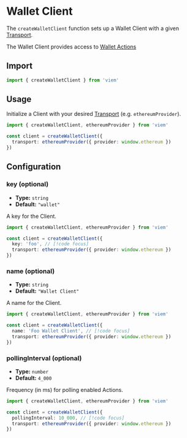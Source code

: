 # Wallet Client

The `createWalletClient` function sets up a Wallet Client with a given [Transport](/docs/clients/intro).

The Wallet Client provides access to [Wallet Actions](#supported-actions)

## Import

```ts
import { createWalletClient } from 'viem'
```

## Usage

Initialize a Client with your desired [Transport](/docs/clients/intro) (e.g. `ethereumProvider`).

```ts
import { createWalletClient, ethereumProvider } from 'viem'

const client = createWalletClient({
  transport: ethereumProvider({ provider: window.ethereum })
})
```

## Configuration

### key (optional)

- **Type:** `string`
- **Default:** `"wallet"`

A key for the Client.

```ts
import { createWalletClient, ethereumProvider } from 'viem'

const client = createWalletClient({
  key: 'foo', // [!code focus]
  transport: ethereumProvider({ provider: window.ethereum })
})
```

### name (optional)

- **Type:** `string`
- **Default:** `"Wallet Client"`

A name for the Client.

```ts
import { createWalletClient, ethereumProvider } from 'viem'

const client = createWalletClient({
  name: 'Foo Wallet Client', // [!code focus]
  transport: ethereumProvider({ provider: window.ethereum })
})
```

### pollingInterval (optional)

- **Type:** `number`
- **Default:** `4_000`

Frequency (in ms) for polling enabled Actions.

```ts
import { createWalletClient, ethereumProvider } from 'viem'

const client = createWalletClient({
  pollingInterval: 10_000, // [!code focus]
  transport: ethereumProvider({ provider: window.ethereum })
})
```